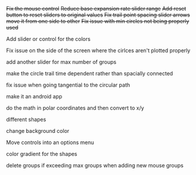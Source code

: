 ~~Fix the mouse control~~
~~Reduce base expansion rate slider range~~
~~Add reset button to reset sliders to original values~~
~~Fix trail point spacing slider arrows move it from one side to other~~
~~Fix issue with min circles not being properly used~~

Add slider or control for the colors

Fix issue on the side of the screen where the cirlces aren't plotted properly

add another slider for max number of groups

make the circle trail time dependent rather than spacially connected

fix issue when going tangential to the circular path

make it an android app

do the math in polar coordinates and then convert to x/y

different shapes

change background color

Move controls into an options menu

color gradient for the shapes

delete groups if exceeding max groups when adding new mouse groups